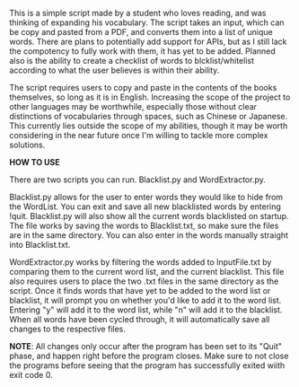 This is a simple script made by a student who loves reading, and was thinking of expanding his vocabulary.
The script takes an input, which can be copy and pasted from a PDF, and converts them into a list of unique words. 
There are plans to potentially add support for APIs, but as I still lack the compotency to fully work with them,
it has yet to be added. Planned also is the ability to create a checklist of words to blcklist/whitelist according
to what the user believes is within their ability.

The script requires users to copy and paste in the contents of the books themselves, so long as it is in English. 
Increasing the scope of the project to other languages may be worthwhile, especially those without clear 
distinctions of vocabularies through spaces, such as Chinese or Japanese. This currently lies outside the scope of
my abilities, though it may be worth considering in the near future once I'm willing to tackle more complex solutions.

**HOW TO USE**

There are two scripts you can run. Blacklist.py and WordExtractor.py. 

Blacklist.py allows for the user to enter words they would like to hide from the WordList. You can exit and save all 
new blacklisted words by entering !quit. Blacklist.py will also show all the current words blacklisted on startup. The
file works by saving the words to Blacklist.txt, so make sure the files are in the same directory. You can also enter 
in the words manually straight into Blacklist.txt.

WordExtractor.py works by filtering the words added to InputFile.txt by comparing them to the current word list, and the 
current blacklist. This file also requires users to place the two .txt files in the same directory as the script. Once it finds 
words that have yet to be added to the word list or blacklist, it will prompt you on whether you'd like to add it to the 
word list. Entering "y" will add it to the word list, while "n" will add it to the blacklist. When all words have been 
cycled through, it will automatically save all changes to the respective files.

**NOTE**: All changes only occur after the program has been set to its "Quit" phase, and happen right before the program closes.
Make sure to not close the programs before seeing that the program has successfully exited wiith exit code 0.
